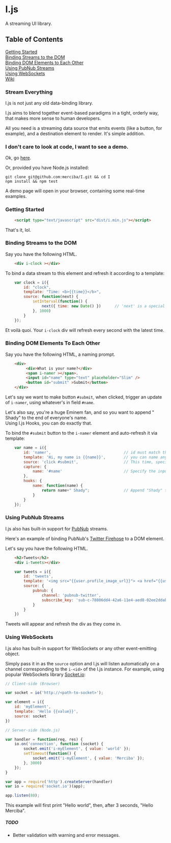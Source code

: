 I.js
====

A streaming UI library.

## Table of Contents

[Getting Started](#getting-started)  
[Binding Streams to the DOM](#binding-streams-to-the-dom)  
[Binding DOM Elements to Each Other](#binding-dom-elements-to-each-other)  
[Using PubNub Streams](#using-pubnub-streams)  
[Using WebSockets](#using-websockets)  
[Wiki](https://github.com/merciba/I/wiki)

### Stream Everything

I.js is not just any old data-binding library. 

I.js aims to blend together event-based paradigms in a tight, orderly way, that makes more sense to human developers. 

All you need is a streaming data source that emits events (like a button, for example), and a destination element to render. It's simple addition.  

### I don't care to look at code, I want to see a demo.

Ok, go [here](http://merciba.com/i).

Or, provided you have Node.js installed:

```
git clone git@github.com:merciba/I.git && cd I
npm install && npm test
```

A demo page will open in your browser, containing some real-time examples.

### Getting Started
```HTML
	<script type="text/javascript" src="dist/i.min.js"></script>
```

That's it, lol.

### Binding Streams to the DOM

Say you have the following HTML.

```HTML
	<div i-clock ></div>
```

To bind a data stream to this element and refresh it according to a template:

```JavaScript
	var clock = i({
		id: "clock",
		template: "Time: <b>{{time}}</b>",
		source: function(next) {
			setInterval(function() {
				next({ time: new Date() })  	// 'next' is a special function that sends data down the pipe. 
			}, 1000)
		}
	});
```

Et voilà quoi. Your `i-clock` div will refresh every second with the latest time.

### Binding DOM Elements To Each Other

Say you have the following HTML, a naming prompt.

```HTML
	<div>
		 <div>What is your name?</div>
		 <span i-namer ></span>.
		 <input id="name" type="text" placeholder="Slim" />
		 <button id="submit" >Submit</button>
	</div>
```

Let's say we want to make button `#submit`, when clicked, trigger an update of `i-namer`, using whatever's in field `#name`. 

Let's also say, you're a huge Eminem fan, and so you want to append " Shady" to the end of everyone's name.  
Using I.js Hooks, you can do exactly that.

To bind the `#submit` button to the `i-namer` element and auto-refresh it via template:

```JavaScript
	var name = i({
    	id: 'namer',								// id must match the i-* attribute, in this case - i-namer
    	template: 'Hi, my name is {{name}}', 		// you can name any variables in your template with {{variable}}, i.js will automatically save them and use them
		source: 'click #submit', 					// This time, specify 'source' with the method and element id. Similar to Backbone.js views
        capture: {
        	name: '#name'							// Specify the input to be captured with 'JQuery.val()'
        },
        hooks: {
        	name: function(name) { 			
				return name+" Shady"; 				// Append "Shady" to the end of every name passed through
			}			 
        }
	});
```

### Using PubNub Streams

I.js also has built-in support for [PubNub](http://www.pubnub.com/developers/tutorials/publish-subscribe/) streams. 

Here's an example of binding PubNub's [Twitter Firehose](http://www.pubnub.com/developers/data-streams/twitter-stream) to a DOM element.

Let's say you have the following HTML.

```HTML
	<h2>Tweets</h2>
    <div i-tweets></div>
```

```JavaScript
	var tweets = i({
        id: 'tweets',
        template: '<img src="{{user.profile_image_url}}"> <a href="{{user.url}}">{{user.screen_name}}</a><p>{{text}}</p>',
        source: {
			pubnub: {
				channel: 'pubnub-twitter',										// Use any PubNub channel name
				subscribe_key: 'sub-c-78806dd4-42a6-11e4-aed8-02ee2ddab7fe' 	// Use any PubNub subscribe key
			}
		}
    })
```

Tweets will appear and refresh the div as they come in. 

### Using WebSockets

I.js also has built-in support for WebSockets or any other event-emitting object.

Simply pass it in as the `source` option and I.js will listen automatically on a channel corresponding to the `i-<id>` of the I.js instance. For example, using popular WebSockets library [Socket.io](http://socket.io/): 

```JavaScript
// Client-side (Browser)

var socket = io('http://<path-to-socket>');

var element = i({
    id: 'myElement',
    template: 'Hello {{value}}',
    source: socket
})
```

```JavaScript
// Server-side (Node.js)

var handler = function(req, res) {
	io.on('connection', function (socket) {
	    socket.emit('i-myElement', { value: 'world' });
	    setTimeout(function() {
	    	socket.emit('i-myElement', { value: 'Merciba' });
	    }, 3000)
	});
}

var app = require('http').createServer(handler)
var io = require('socket.io')(app);

app.listen(80);
```

This example will first print "Hello world", then, after 3 seconds, "Hello Merciba". 

##### TODO

* Better validation with warning and error messages.